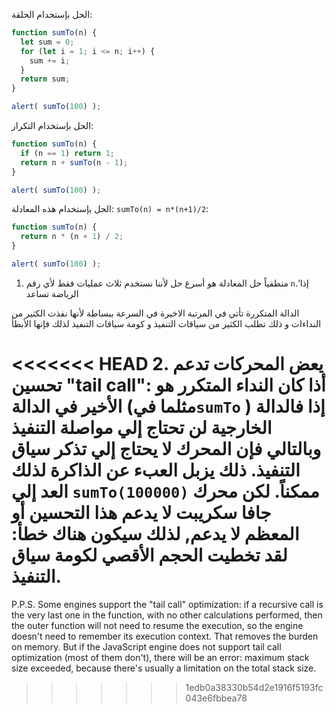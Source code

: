 الحل بإستخدام الحلقة: 

```js run
function sumTo(n) {
  let sum = 0;
  for (let i = 1; i <= n; i++) {
    sum += i;
  }
  return sum;
}

alert( sumTo(100) );
```

الحل بإستخدام التكرار: 

```js run
function sumTo(n) {
  if (n == 1) return 1;
  return n + sumTo(n - 1);
}

alert( sumTo(100) );
```
الحل بإستخدام هذه المعادلة: `sumTo(n) = n*(n+1)/2`:


```js run
function sumTo(n) {
  return n * (n + 1) / 2;
}

alert( sumTo(100) );
```

1. منطقياً حل المعادلة هو أسرع حل لأننا نستخدم ثلاث عمليات فقط لأي رقم `n`.‘إذا الرياضة تساعد

الدالة المتكررة تأتي في المرتبة الاخيرة في السرعة ببساطة لأنها نفذت الكثير من النداءات و ذلك تطلب الكثير من سياقات التنفيذ و كومة سياقات التنفيذ لذلك فإنها الأبطأ

<<<<<<< HEAD
2. يعض المحركات تدعم تحسين "tail call": أذا كان النداء المتكرر هو الأخير في الدالة (مثلما في`sumTo` ) إذا فالدالة الخارجية لن تحتاج إلي مواصلة التنفيذ وبالتالي فإن المحرك لا يحتاج إلي تذكر سياق التنفيذ. ذلك يزبل العبء عن الذاكرة لذلك العد إلي `sumTo(100000)` ممكناً. لكن محرك جافا سكريبت لا يدعم هذا التحسين أو المعظم لا يدعم, لذلك سيكون هناك خطأ: لقد تخطيت الحجم الأقصي لكومة سياق التنفيذ.
=======
P.P.S. Some engines support the "tail call" optimization: if a recursive call is the very last one in the function, with no other calculations performed, then the outer function will not need to resume the execution, so the engine doesn't need to remember its execution context. That removes the burden on memory. But if the JavaScript engine does not support tail call optimization (most of them don't), there will be an error: maximum stack size exceeded, because there's usually a limitation on the total stack size.
>>>>>>> 1edb0a38330b54d2e1916f5193fc043e6fbbea78
